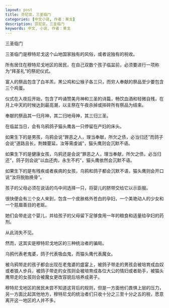 ```yaml
---
layout: post
title: 芬尼亚，三圣临门
categories: [中文小说, 作者：莱戈]
description: 芬尼亚，三圣临门
keywords: 中文, 小说, 作者：莱戈
---
```


三圣临门

三圣临门是穆特尼戈这个山地国家独有的风俗，或者说独有的税收。

所有居住在穆特尼戈地区的居民，在自己双数个孩子临盆前，必须要进行一项称为“拜圣礼”的祭祀仪式。

富人的祭品包含了白羊羔，黑公鸡和公猴子各三只，而穷人奉献的祭品至少要包含三个鸡蛋。

仪式在入夜后开始，包含了吟诵赞美月神和三圣的诗篇，畅饮血酒和轻微自残，在月上中天的时候达到最高潮，以主祭在午夜杀掉或摔碎所有祭品为结束。

奉献的祭品其一归月神，其二归地母神，其三归三圣。

在临盆当日，会有乌鸦鸽子猫头鹰各一只停留在产妇的床头。

如果生下的是男孩，乌鸦会说“罪恶之人，理当奉献，所欠之债，必当归还”而鸽子会说"道路且长，荆棘蔓延，汝等需虔诚"，猫头鹰则会沉默不语。

如果生下的是健康女孩，乌鸦还是会说“罪恶之人，理当奉献，所欠之债，必当归还”，鸽子则会说"以血还肉，永生不朽"，猫头鹰依然会沉默不语。

如果生下的是有残疾或者疾病的女孩，乌鸦和鸽子都会沉默不语，猫头鹰则会开口说“汝将脱胎换骨”。

孩子的父母必须在说话的鸟中间选择一只，将婴儿的脐带交给它以示臣服。

很快便会有三个女人来到，包含一个皮肤格外苍白的孕妇，一个美艳动人的少女和一个慈眉善目的老妪。

她们会带走这个婴儿，并给孩子的父母留下足够食用一年的粮食和适量给孕妇的药剂。

从此消失不见。

然而，这其实是穆特尼戈地区的三种统治者的骗局。

乌鸦代表老鬼婆，鸽子代表吸血鬼，而猫头鹰代表魔女。

被乌鸦带走的孩子都会出现在老鬼婆的盛宴上，被鸽子带走的男孩会被培育成血奴或者狼人步兵，被鸽子带走的女孩则会被培育成各位大公的情妇或者助手，被猫头鹰带走的女孩则会被魔女更改容貌后培养成弟子。

穆特尼戈地区的居民未尝不知道这背后的规则，但是一方面他们畏惧上层的压力，另一方面比起其他地方，穆特尼戈的统治者们只收十分之三至十分之五的税，愿意离开这一地区的人并不多。

